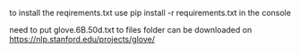 to install the reqirements.txt use pip install -r requirements.txt in the console

need to put glove.6B.50d.txt to files folder
can be downloaded on https://nlp.stanford.edu/projects/glove/
